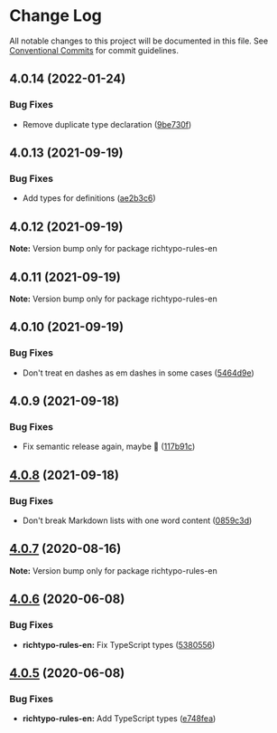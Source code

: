 # Change Log

All notable changes to this project will be documented in this file.
See [Conventional Commits](https://conventionalcommits.org) for commit guidelines.

## 4.0.14 (2022-01-24)


### Bug Fixes

* Remove duplicate type declaration ([9be730f](https://github.com/sapegin/richtypo.js/commit/9be730f453136bfd34a96547e979844300f9447c))





## 4.0.13 (2021-09-19)


### Bug Fixes

* Add types for definitions ([ae2b3c6](https://github.com/sapegin/richtypo.js/commit/ae2b3c6f97a2300dc0f57e9c54c43d5b862a46bc))





## 4.0.12 (2021-09-19)

**Note:** Version bump only for package richtypo-rules-en





## 4.0.11 (2021-09-19)

**Note:** Version bump only for package richtypo-rules-en





## 4.0.10 (2021-09-19)


### Bug Fixes

* Don't treat en dashes as em dashes in some cases ([5464d9e](https://github.com/sapegin/richtypo.js/commit/5464d9e3c10aceec6ca2ee90666ac73eb8585972))





## 4.0.9 (2021-09-18)


### Bug Fixes

* Fix semantic release again, maybe 🦜 ([117b91c](https://github.com/sapegin/richtypo.js/commit/117b91cf8affab8b4e216dab74c05d8d854ef1fd))





## [4.0.8](https://github.com/sapegin/richtypo.js/compare/richtypo-rules-en@4.0.7...richtypo-rules-en@4.0.8) (2021-09-18)

### Bug Fixes

- Don't break Markdown lists with one word content ([0859c3d](https://github.com/sapegin/richtypo.js/commit/0859c3da92da0e537ec8fae1a7c9bca3903def30))

## [4.0.7](https://github.com/sapegin/richtypo.js/compare/richtypo-rules-en@4.0.6...richtypo-rules-en@4.0.7) (2020-08-16)

**Note:** Version bump only for package richtypo-rules-en

## [4.0.6](https://github.com/sapegin/richtypo.js/compare/richtypo-rules-en@4.0.5...richtypo-rules-en@4.0.6) (2020-06-08)

### Bug Fixes

- **richtypo-rules-en:** Fix TypeScript types ([5380556](https://github.com/sapegin/richtypo.js/commit/5380556))

## [4.0.5](https://github.com/sapegin/richtypo.js/compare/richtypo-rules-en@4.0.4...richtypo-rules-en@4.0.5) (2020-06-08)

### Bug Fixes

- **richtypo-rules-en:** Add TypeScript types ([e748fea](https://github.com/sapegin/richtypo.js/commit/e748fea))
